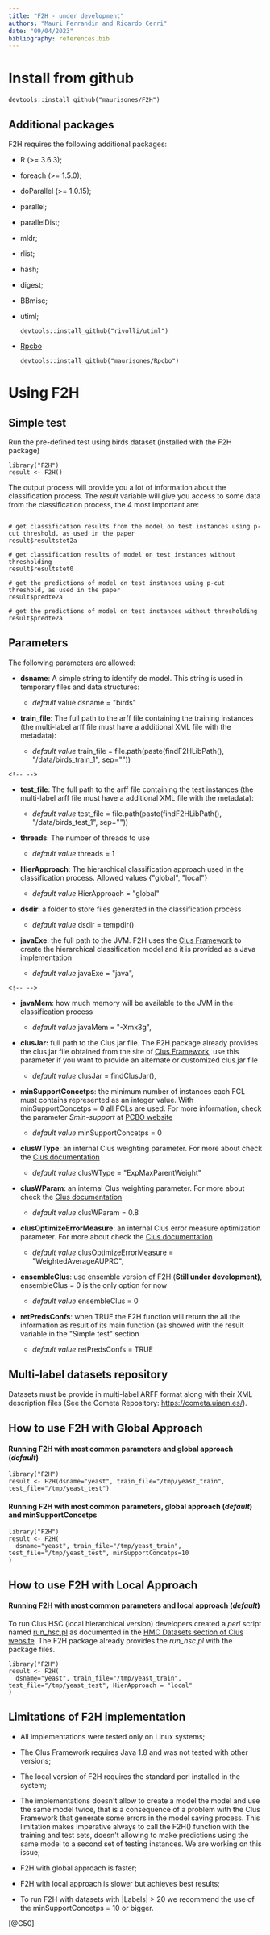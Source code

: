 ```yaml
---
title: "F2H - under development"
authors: "Mauri Ferrandin and Ricardo Cerri"
date: "09/04/2023"
bibliography: references.bib
---
```


# Install from github

```{r setup, include=FALSE}
devtools::install_github("maurisones/F2H")
```

## Additional packages

F2H requires the following additional packages:

-   R (\>= 3.6.3);

-   foreach (\>= 1.5.0);

-   doParallel (\>= 1.0.15);

-   parallel;

-   parallelDist;

-   mldr;

-   rlist;

-   hash;

-   digest;

-   BBmisc;

-   utiml;

    ```{r setup, include=FALSE}
    devtools::install_github("rivolli/utiml")
    ```

-   [Rpcbo](https://github.com/maurisones/Rpcbo)

    ```{r setup, include=FALSE}
    devtools::install_github("maurisones/Rpcbo")
    ```

# Using F2H

## Simple test

Run the pre-defined test using birds dataset (installed with the F2H package)

```{r setup, include=FALSE}
library("F2H")
result <- F2H()
```

The output process will provide you a lot of information about the classification process. The *result* variable will give you access to some data from the classification process, the 4 most important are:

```{r setup, include=FALSE}

# get classification results from the model on test instances using p-cut threshold, as used in the paper
result$resultstet2a

# get classification results of model on test instances without thresholding
result$resultstet0

# get the predictions of model on test instances using p-cut threshold, as used in the paper
result$predte2a

# get the predictions of model on test instances without thresholding
result$predte2a

```

## Parameters

The following parameters are allowed:

-   **dsname**: A simple string to identify de model. This string is used in temporary files and data structures:

    -   *default* value dsname = "birds"

-   **train_file**: The full path to the arff file containing the training instances (the multi-label arff file must have a additional XML file with the metadata):

    -   *default value* train_file = file.path(paste(findF2HLibPath(), "/data/birds_train_1", sep=""))

```{=html}
<!-- -->
```
-   **test_file**: The full path to the arff file containing the test instances (the multi-label arff file must have a additional XML file with the metadata):

    -   *default value* test_file = file.path(paste(findF2HLibPath(), "/data/birds_test_1", sep=""))

-   **threads**: The number of threads to use

    -   *default value* threads = 1

-   **HierApproach**: The hierarchical classification approach used in the classification process. Allowed values {"global", "local"}

    -   *default value* HierApproach = "global"

-   **dsdir**: a folder to store files generated in the classification process

    -   *default value* dsdir = tempdir()

-   **javaExe**: the full path to the JVM. F2H uses the [Clus Framework](https://dtai.cs.kuleuven.be/clus/) to create the hierarchical classification model and it is provided as a Java implementation

    -   *default value* javaExe = "java",

```{=html}
<!-- -->
```
-   **javaMem**: how much memory will be available to the JVM in the classification process

    -   *default value* javaMem = "-Xmx3g",

-   **clusJar:** full path to the Clus jar file. The F2H package already provides the clus.jar file obtained from the site of [Clus Framework](https://dtai.cs.kuleuven.be/clus/), use this parameter if you want to provide an alternate or customized clus.jar file

    -   *default value* clusJar = findClusJar(),

-   **minSupportConcetps**: the minimum number of instances each FCL must contains represented as an integer value. With minSupportConcetps = 0 all FCLs are used. For more information, check the parameter *Smin-support* at [PCBO website](https://fcalgs.sourceforge.net/pcbo-amai.html)

    -   *default value* minSupportConcetps = 0

-   **clusWType**: an internal Clus weighting parameter. For more about check the [Clus documentation](https://dtai.cs.kuleuven.be/clus/)

    -   *default value* clusWType = "ExpMaxParentWeight"

-   **clusWParam**: an internal Clus weighting parameter. For more about check the [Clus documentation](https://dtai.cs.kuleuven.be/clus/)

    -   *default value* clusWParam = 0.8

-   **clusOptimizeErrorMeasure**: an internal Clus error measure optimization parameter. For more about check the [Clus documentation](https://dtai.cs.kuleuven.be/clus/)

    -   *default value* clusOptimizeErrorMeasure = "WeightedAverageAUPRC",

-   **ensembleClus**: use ensemble version of F2H (**Still under development)**, ensembleClus = 0 is the only option for now

    -   *default value* ensembleClus = 0

-   **retPredsConfs**: when TRUE the F2H function will return the all the information as result of its main function (as showed with the result variable in the "Simple test" section

    -   *default value* retPredsConfs = TRUE

## Multi-label datasets repository

Datasets must be provide in multi-label ARFF format along with their XML description files (See the Cometa Repository: <https://cometa.ujaen.es/>).

## How to use F2H with Global Approach

#### Running F2H with most common parameters and global approach (*default*)

```{r setup, include=FALSE}
library("F2H")
result <- F2H(dsname="yeast", train_file="/tmp/yeast_train", test_file="/tmp/yeast_test")
```

#### Running F2H with most common parameters, global approach (*default*) and minSupportConcetps

```{r setup, include=FALSE}
library("F2H")
result <- F2H(
  dsname="yeast", train_file="/tmp/yeast_train", test_file="/tmp/yeast_test", minSupportConcetps=10
)
```

## How to use F2H with Local Approach

#### Running F2H with most common parameters and local approach (*default*)

To run Clus HSC (local hierarchical version) developers created a *perl* script named [run_hsc.pl](https://dtai.cs.kuleuven.be/clus/hmcdatasets/run_hsc.pl) as documented in the [HMC Datasets section of Clus website](https://dtai.cs.kuleuven.be/clus/hmcdatasets/). The F2H package already provides the *run_hsc.pl* with the package files.

```{r setup, include=FALSE}
library("F2H")
result <- F2H(
  dsname="yeast", train_file="/tmp/yeast_train", test_file="/tmp/yeast_test", HierApproach = "local" 
)
```

#### 

## Limitations of F2H implementation

-   All implementations were tested only on Linux systems;

-   The Clus Framework requires Java 1.8 and was not tested with other versions;

-   The local version of F2H requires the standard perl installed in the system;

-   The implementations doesn't allow to create a model the model and use the same model twice, that is a consequence of a problem with the Clus Framework that generate some errors in the model saving process. This limitation makes imperative always to call the F2H() function with the training and test sets, doesn't allowing to make predictions using the same model to a second set of testing instances. We are working on this issue;

-   F2H with global approach is faster;

-   F2H with local approach is slower but achieves best results;

-   To run F2H with datasets with \|Labels\| \> 20 we recommend the use of the minSupportConcetps = 10 or bigger.

[@C50]
